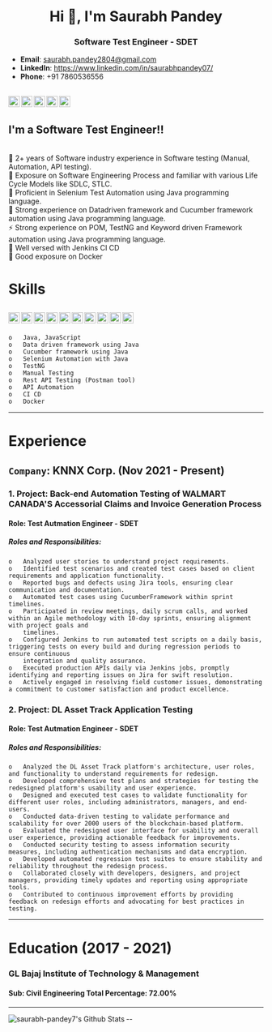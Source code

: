 
<h1 align="center">Hi 👋, I'm Saurabh Pandey</h1>
<h3 align="center">Software Test Engineer - SDET</h3>

- **Email**: saurabh.pandey2804@gmail.com
- **LinkedIn**: https://www.linkedin.com/in/saurabhpandey07/
- **Phone**: +91 7860536556

[<img align="left" alt="codeSTACKr.com" width="22px" src="https://cdn.jsdelivr.net/npm/simple-icons@3.3.0/icons/github.svg" />][website]
[<img align="left" alt="codeSTACKr | LinkedIn" width="22px" src="https://cdn.jsdelivr.net/npm/simple-icons@v3/icons/linkedin.svg" />][linkedin]
[<img align="left" alt="codeSTACKr | Instagram" width="22px" src="https://cdn.jsdelivr.net/npm/simple-icons@v3/icons/instagram.svg" />][instagram]
[<img align="left" alt="codeSTACKr | Instagram" width="22px" src="https://cdn.jsdelivr.net/npm/simple-icons@v3/icons/whatsapp.svg" />][whatsapp]
[<img align="left" alt="codeSTACKr | Instagram" width="22px" src="https://cdn.jsdelivr.net/npm/simple-icons@v3/icons/gmail.svg" />][gmail]
</br>
---

## I'm a Software Test Engineer!! 

</br>🔭 2+ years of Software industry experience in Software testing (Manual, Automation, API testing). 
</br>🌱 Exposure on Software Engineering Process and familiar with various Life Cycle Models like SDLC, STLC.
</br>👯 Proficient in Selenium Test Automation using Java programming language.
</br>🥅 Strong experience on Datadriven framework and Cucumber framework automation using Java programming language.
</br>⚡ Strong experience on POM, TestNG and Keyword driven Framework automation using Java programming language.
</br>👯 Well versed with Jenkins CI CD
</br>🔭 Good exposure on Docker
</br>

# Skills
[<img align="left" alt="codeSTACKr | Instagram" width="22px" src="https://cdn.jsdelivr.net/npm/simple-icons@3.3.0/icons/java.svg" />][website]
[<img align="left" alt="codeSTACKr | Instagram" width="22px" src="https://cdn.jsdelivr.net/npm/simple-icons@3.3.0/icons/javascript.svg" />][website]
[<img align="left" alt="codeSTACKr | Instagram" width="22px" src="https://cdn.jsdelivr.net/npm/simple-icons@3.3.0/icons/html5.svg" />][website]
[<img align="left" alt="codeSTACKr | Instagram" width="22px" src="https://cdn.jsdelivr.net/npm/simple-icons@3.3.0/icons/css3.svg" />][website]
[<img align="left" alt="codeSTACKr | Instagram" width="22px" src="https://cdn.jsdelivr.net/npm/simple-icons@3.3.0/icons/postman.svg" />][website]
[<img align="left" alt="codeSTACKr | Instagram" width="22px" src="https://cdn.jsdelivr.net/npm/simple-icons@3.3.0/icons/jenkins.svg" />][website]
[<img align="left" alt="codeSTACKr | Instagram" width="22px" src="https://cdn.jsdelivr.net/npm/simple-icons@3.3.0/icons/git.svg" />][website]
[<img align="left" alt="codeSTACKr | Instagram" width="22px" src="https://cdn.jsdelivr.net/npm/simple-icons@3.3.0/icons/eclipseide.svg" />][website]
[<img align="left" alt="codeSTACKr | Instagram" width="22px" src="https://cdn.jsdelivr.net/npm/simple-icons@3.3.0/icons/mysql.svg" />][website]
[<img align="left" alt="codeSTACKr | Instagram" width="22px" src="https://cdn.jsdelivr.net/npm/simple-icons@3.3.0/icons/docker.svg" />][website]
</br>
---
    o	Java, JavaScript
    o	Data driven framework using Java
    o	Cucumber framework using Java
    o	Selenium Automation with Java
    o	TestNG 
    o	Manual Testing
    o	Rest API Testing (Postman tool)
    o	API Automation
    o	CI CD
    o	Docker
---

# Experience 

## ```Company```: KNNX Corp. (Nov 2021 - Present)

### 1.   Project: Back-end Automation Testing of WALMART CANADA'S Accessorial Claims and Invoice Generation Process
#### Role: Test Autmation Engineer - SDET 
#####   Roles and Responsibilities:
    o   Analyzed user stories to understand project requirements.
    o   Identified test scenarios and created test cases based on client requirements and application functionality.
    o   Reported bugs and defects using Jira tools, ensuring clear communication and documentation.
    o   Automated test cases using CucumberFramework within sprint timelines.
    o   Participated in review meetings, daily scrum calls, and worked within an Agile methodology with 10-day sprints, ensuring alignment with project goals and 
        timelines.
    o   Configured Jenkins to run automated test scripts on a daily basis, triggering tests on every build and during regression periods to ensure continuous 
        integration and quality assurance.
    o   Executed production APIs daily via Jenkins jobs, promptly identifying and reporting issues on Jira for swift resolution.
    o   Actively engaged in resolving field customer issues, demonstrating a commitment to customer satisfaction and product excellence.
    
        
### 2.   Project: DL Asset Track Application Testing
#### Role: Test Autmation Engineer - SDET 
#####   Roles and Responsibilities:
    o   Analyzed the DL Asset Track platform's architecture, user roles, and functionality to understand requirements for redesign.
    o   Developed comprehensive test plans and strategies for testing the redesigned platform's usability and user experience.
    o   Designed and executed test cases to validate functionality for different user roles, including administrators, managers, and end-users.
    o   Conducted data-driven testing to validate performance and scalability for over 2000 users of the blockchain-based platform.
    o   Evaluated the redesigned user interface for usability and overall user experience, providing actionable feedback for improvements.
    o   Conducted security testing to assess information security measures, including authentication mechanisms and data encryption.
    o   Developed automated regression test suites to ensure stability and reliability throughout the redesign process.
    o   Collaborated closely with developers, designers, and project managers, providing timely updates and reporting using appropriate tools.
    o   Contributed to continuous improvement efforts by providing feedback on redesign efforts and advocating for best practices in testing.

---
# Education (2017 - 2021)
### GL Bajaj Institute of Technology & Management
#### Sub: Civil Engineering Total Percentage: 72.00%

---
<img align="left" alt="saurabh-pandey7's Github Stats" src="https://github-readme-stats.vercel.app/api?username=saurabh-pandey7&&show_icons=true&title_color=ffffff&icon_color=bb2acf&text_color=daf7dc&bg_color=151919" />

[website]: https://github.com/saurabh-pandey7
[instagram]: https://instagram.com/pandey.saurabh.7
[linkedin]: https://linkedin.com/in/saurabhpandey07/
[whatsapp]: https://api.whatsapp.com/send?phone=917860536556&text=Hello%20Saurabh%2C%0A%0AHow%20are%20you%3F
[gmail]: https://mail.google.com/mail/u/0/#inbox?compose=new
--

<!---
saurabh-pandey7/saurabh-pandey7 is a ✨ special ✨ repository because its `README.md` (this file) appears on your GitHub profile.
You can click the Preview link to take a look at your changes.
--->
